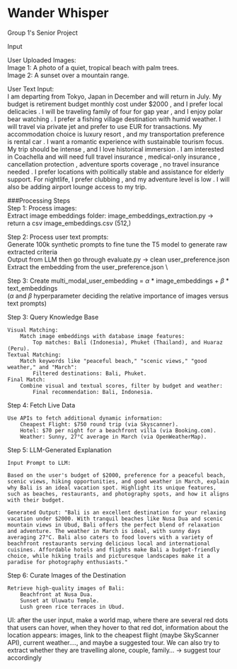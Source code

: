 # Wander Whisper
Group 1's Senior Project

Input

User Uploaded Images: \
	Image 1: A photo of a quiet, tropical beach with palm trees.\
	Image 2: A sunset over a mountain range.

User Text Input: \
	I am departing from Tokyo, Japan in December and will return in July. My budget is retirement budget monthly cost under $2000 , and I prefer local delicacies . I will be traveling family of four for gap year , and I enjoy polar bear watching . I prefer a fishing village destination with humid weather. I will travel via private jet and prefer to use EUR for transactions. My accommodation choice is luxury resort , and my transportation preference is rental car . I want a romantic experience with sustainable tourism focus. My trip should be intense , and I love historical immersion . I am interested in Coachella and will need full travel insurance , medical-only insurance , cancellation protection , adventure sports coverage , no travel insurance needed . I prefer locations with politically stable and assistance for elderly support. For nightlife, I prefer clubbing , and my adventure level is low . I will also be adding airport lounge access to my trip.

###Processing Steps \
Step 1: Process images: \
	Extract image embeddings folder: image_embeddings_extraction.py -> return a csv image_embeddings.csv (512,)

Step 2: Process user text prompts: \
	Generate 100k synthetic prompts to fine tune the T5 model to generate raw extracted criteria \
	Output from LLM then go through evaluate.py -> clean user_preference.json \
	Extract the embedding from the user_preference.json \

Step 3: Create multi_modal_user_embedding = $\alpha$ * image_embeddings + $\beta$ * text_embeddings \
($\alpha$ and $\beta$ hyperparameter deciding the relative importance of images versus text prompts)

Step 3: Query Knowledge Base

	Visual Matching:
    	Match image embeddings with database image features:
        	Top matches: Bali (Indonesia), Phuket (Thailand), and Huaraz (Peru).
	Textual Matching:
    	Match keywords like "peaceful beach," "scenic views," "good weather," and "March":
        	Filtered destinations: Bali, Phuket.
	Final Match:
    	Combine visual and textual scores, filter by budget and weather:
        	Final recommendation: Bali, Indonesia.

Step 4: Fetch Live Data

	Use APIs to fetch additional dynamic information:
    	Cheapest Flight: $750 round trip (via Skyscanner).
    	Hotel: $70 per night for a beachfront villa (via Booking.com).
    	Weather: Sunny, 27°C average in March (via OpenWeatherMap).

Step 5: LLM-Generated Explanation

	Input Prompt to LLM:

	Based on the user's budget of $2000, preference for a peaceful beach, scenic views, hiking opportunities, and good weather in March, explain why Bali is an ideal vacation spot. Highlight its unique features, such as beaches, restaurants, and photography spots, and how it aligns with their budget.

	Generated Output: "Bali is an excellent destination for your relaxing vacation under $2000. With tranquil beaches like Nusa Dua and scenic mountain views in Ubud, Bali offers the perfect blend of relaxation and adventure. The weather in March is ideal, with sunny days averaging 27°C. Bali also caters to food lovers with a variety of beachfront restaurants serving delicious local and international cuisines. Affordable hotels and flights make Bali a budget-friendly choice, while hiking trails and picturesque landscapes make it a paradise for photography enthusiasts."

Step 6: Curate Images of the Destination

	Retrieve high-quality images of Bali:
    	Beachfront at Nusa Dua.
    	Sunset at Uluwatu Temple.
    	Lush green rice terraces in Ubud.

UI: after the user input, make a world map, where there are several red dots that users can hover, when they hover to that red dot, information about the location appears: images, link to the cheapest flight (maybe SkyScanner API), current weather…., and maybe a suggested tour.
We can also try to extract whether they are travelling alone, couple, family… -> suggest tour accordingly
